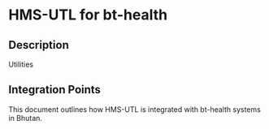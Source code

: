 # HMS-UTL for bt-health

## Description

Utilities

## Integration Points

This document outlines how HMS-UTL is integrated with bt-health systems in Bhutan.
